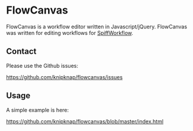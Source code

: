 FlowCanvas
==========
FlowCanvas is a workflow editor written in Javascript/jQuery.
FlowCanvas was written for editing workflows for
[SpiffWorkflow](https://github.com/knipknap/SpiffWorkflow).

Contact
-------
Please use the Github issues:

  https://github.com/knipknap/flowcanvas/issues

Usage
-----
A simple example is here:

  https://github.com/knipknap/flowcanvas/blob/master/index.html
